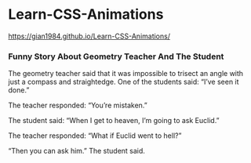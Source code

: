 # Learn-CSS-Animations

https://gian1984.github.io/Learn-CSS-Animations/

### Funny Story About Geometry Teacher And The Student

The geometry teacher said that it was impossible to trisect an angle with just a compass and straightedge. One of the students said: “I’ve seen it done.”

The teacher responded: “You’re mistaken.”

The student said: “When I get to heaven, I’m going to ask Euclid.”

The teacher responded: “What if Euclid went to hell?”

“Then you can ask him.” The student said.
